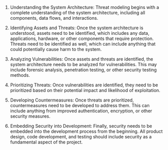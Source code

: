 

1. Understanding the System Architecture: Threat modeling begins with a complete understanding of the system architecture, including all components, data flows, and interactions.

2. Identifying Assets and Threats: Once the system architecture is understood, assets need to be identified, which includes any data, applications, hardware, or other components that require protection. Threats need to be identified as well, which can include anything that could potentially cause harm to the system.

3. Analyzing Vulnerabilities: Once assets and threats are identified, the system architecture needs to be analyzed for vulnerabilities. This may include forensic analysis, penetration testing, or other security testing methods.

4. Prioritizing Threats: Once vulnerabilities are identified, they need to be prioritized based on their potential impact and likelihood of exploitation.

5. Developing Countermeasures: Once threats are prioritized, countermeasures need to be developed to address them. This can include anything from improved authentication, encryption, or other security measures.

6. Embedding Security into Development: Finally, security needs to be embedded into the development process from the beginning. All product design, code development, and testing should include security as a fundamental aspect of the project.